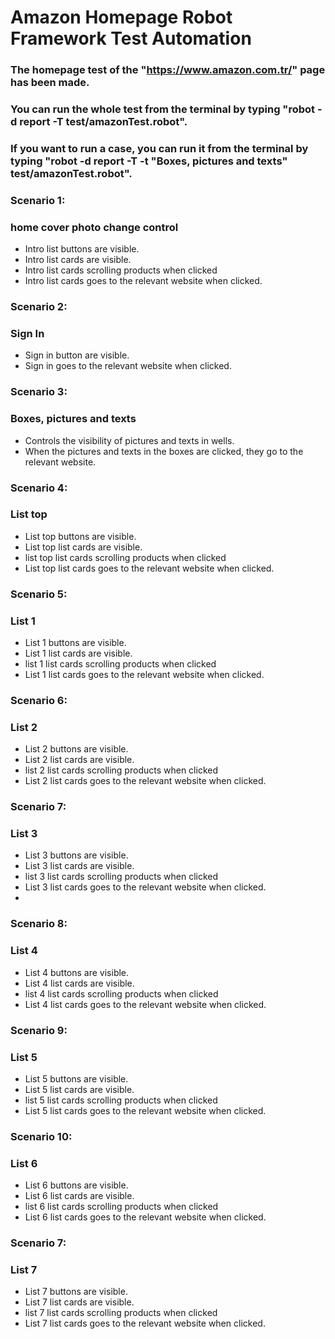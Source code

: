 # Amazon Homepage Robot Framework Test Automation

### The homepage test of the "https://www.amazon.com.tr/" page has been made.

### You can run the whole test from the terminal by typing "robot -d report -T test/amazonTest.robot".

### If you want to run a case, you can run it from the terminal by typing "robot -d report -T -t "Boxes, pictures and texts" test/amazonTest.robot".

### Scenario 1:
### home cover photo change control 
- Intro list buttons are visible.
- Intro list cards are visible.
- Intro list cards scrolling products when clicked
- Intro list cards goes to the relevant website when clicked.

### Scenario 2:
### Sign In
- Sign in button are visible.
- Sign in  goes to the relevant website when clicked.

### Scenario 3:
### Boxes, pictures and texts
- Controls the visibility of pictures and texts in wells.
- When the pictures and texts in the boxes are clicked, they go to the relevant website.

### Scenario 4:
### List top 
- List top buttons are visible.
- List top list cards are visible.
- list top list cards scrolling products when clicked
- List top list cards goes to the relevant website when clicked.

### Scenario 5:
### List 1 
- List 1 buttons are visible.
- List 1 list cards are visible.
- list 1 list cards scrolling products when clicked
- List 1 list cards goes to the relevant website when clicked.

### Scenario 6:
### List 2 
- List 2 buttons are visible.
- List 2 list cards are visible.
- list 2 list cards scrolling products when clicked
- List 2 list cards goes to the relevant website when clicked.

### Scenario 7:
### List 3 
- List 3 buttons are visible.
- List 3 list cards are visible.
- list 3 list cards scrolling products when clicked
- List 3 list cards goes to the relevant website when clicked.
- 
### Scenario 8:
### List 4 
- List 4 buttons are visible.
- List 4 list cards are visible.
- list 4 list cards scrolling products when clicked
- List 4 list cards goes to the relevant website when clicked.

### Scenario 9:
### List 5 
- List 5 buttons are visible.
- List 5 list cards are visible.
- list 5 list cards scrolling products when clicked
- List 5 list cards goes to the relevant website when clicked.

### Scenario 10:
### List 6 
- List 6 buttons are visible.
- List 6 list cards are visible.
- list 6 list cards scrolling products when clicked
- List 6 list cards goes to the relevant website when clicked.

### Scenario 7:
### List 7 
- List 7 buttons are visible.
- List 7 list cards are visible.
- list 7 list cards scrolling products when clicked
- List 7 list cards goes to the relevant website when clicked.
